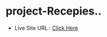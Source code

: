 # project-Recepies..<br>
<ul>
<li>Live Site URL : <a href="https://0xabdul.github.io/project-Recepies../">Click Here</li>
</ul>

